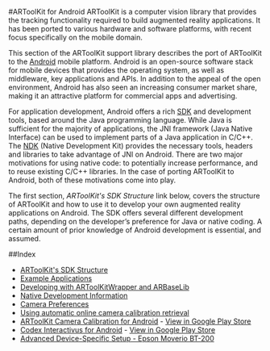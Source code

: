 #ARToolKit for Android
ARToolKit is a computer vision library that provides the tracking functionality required to build augmented reality applications. It has been ported to various hardware and software platforms, with recent focus specifically on the mobile domain.

This section of the ARToolKit support library describes the port of ARToolKit to the [Android][android] mobile platform. Android is an open-source software stack for mobile devices that provides the operating system, as well as middleware, key applications and APIs. In addition to the appeal of the open environment, Android has also seen an increasing consumer market share, making it an attractive platform for commercial apps and advertising.

For application development, Android offers a rich [SDK][sdk] and development tools, based around the Java programming language. While Java is sufficient for the majority of applications, the JNI framework (Java Native Interface) can be used to implement parts of a Java application in C/C++. The [NDK][ndk] (Native Development Kit) provides the necessary tools, headers and libraries to take advantage of JNI on Android. There are two major motivations for using native code: to potentially increase performance, and to reuse existing C/C++ libraries. In the case of porting ARToolKit to Android, both of these motivations come into play.

The first section, *ARToolKit's SDK Structure* link below, covers the structure of ARToolKit and how to use it to develop your own augmented reality applications on Android. The SDK offers several different development paths, depending on the developer’s preference for Java or native coding. A certain amount of prior knowledge of Android development is essential, and assumed.

##Index

- [ARToolKit's SDK Structure][android_sdk]
- [Example Applications][android_examples]
- [Developing with ARToolKitWrapper and ARBaseLib][android_developing]
- [Native Development Information][android_native]
- [Camera Preferences][android_preferences_activity]
- [Using automatic online camera calibration retrieval][android_camera_calibration_service]
- [ARToolKit Camera Calibration for Android][android_camera_calibration] - [View in Google Play Store][camera_calibration]
- [Codex Interactivus for Android][example_codex_interactivus] - [View in Google Play Store][codex_interactivus]
- [Advanced Device-Specific Setup - Epson Moverio BT-200][android_bt]

[android_sdk]: 4_Android:android_sdk
[android_examples]: 4_Android:android_examples
[android_developing]: 4_Android:android_developing
[android_native]: 4_Android:android_native
[android_preferences_activity]: 4_Android:android_preferences_activity
[android_camera_calibration_service]: 4_Android:android_camera_calibration_service
[android_bt]: 4_Android:android_bt-200
[android_camera_calibration]: 4_Android:android_camera_calibration
[example_codex_interactivus]: 7_Examples:example_codex_interactivus

[camera_calibration]: https://play.google.com/apps/testing/com.artoolworks.ar.utils.calib_camera
[codex_interactivus]: https://play.google.com/store/apps/details?id=com.artoolworks.CodexInteractivus
[android]: http://developer.android.com/index.html
[sdk]: http://developer.android.com/sdk/index.html
[ndk]: http://developer.android.com/sdk/ndk/overview.html
